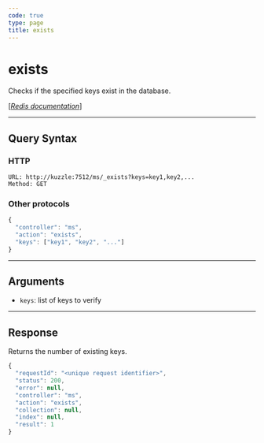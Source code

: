 ```yaml
---
code: true
type: page
title: exists
---
```


# exists

<SinceBadge version="1.0.0" />

Checks if the specified keys exist in the database.

[[_Redis documentation_]](https://redis.io/commands/exists)

---

## Query Syntax

### HTTP

```http
URL: http://kuzzle:7512/ms/_exists?keys=key1,key2,...
Method: GET
```

### Other protocols

```js
{
  "controller": "ms",
  "action": "exists",
  "keys": ["key1", "key2", "..."]
}
```

---

## Arguments

- `keys`: list of keys to verify

---

## Response

Returns the number of existing keys.

```javascript
{
  "requestId": "<unique request identifier>",
  "status": 200,
  "error": null,
  "controller": "ms",
  "action": "exists",
  "collection": null,
  "index": null,
  "result": 1
}
```
